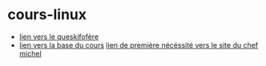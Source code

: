 # cours-linux

* [lien vers le queskifofère](https://github.com/LBROCHARD/cours-linux/blob/main/liste_de_choses_%C3%A0_faire.md)
* [lien vers la base du cours](https://github.com/LBROCHARD/cours-linux/blob/main/powershell.md)
[lien de première nécéssité vers le site du chef michel](https://www.chefmicheldumas.com/fr)
